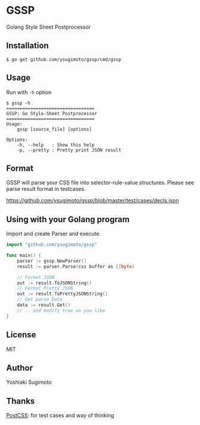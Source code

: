 # GSSP

Golang Style Sheet Postprocessor

## Installation

```
$ go get github.com/ysugimoto/gssp/cmd/gssp
```

## Usage

Run with `-h` option

```
$ gssp -h
=================================
GSSP: Go Style-Sheet Postprocessor
=================================
Usage:
    gssp [source_file] [options]

Options:
    -h, --help   : Show this help
    -p, --pretty : Pretty print JSON result
```

## Format

GSSP will parse your CSS file into selector-rule-value structures. Please see parse result format in testcases.

https://github.com/ysugimoto/gssp/blob/master/test/cases/decls.json

## Using with your Golang program

Import and create Parser and execute.

```Go
import "github.com/ysugimoto/gssp"

func main() {
    parser := gssp.NewParser()
    result := parser.Parse(css buffer as []byte)

    // Format JSON
    out := result.ToJSONString()
    // Format Pretty JSON
    out := result.ToPrettyJSONString()
    // Get parse Data
    data := result.Get()
    // .. and modify tree as you like
}
```

## License

MIT

## Author

Yoshiaki Sugimoto

## Thanks

[PostCSS](https://github.com/postcss/postcss): for test cases and way of thinking

